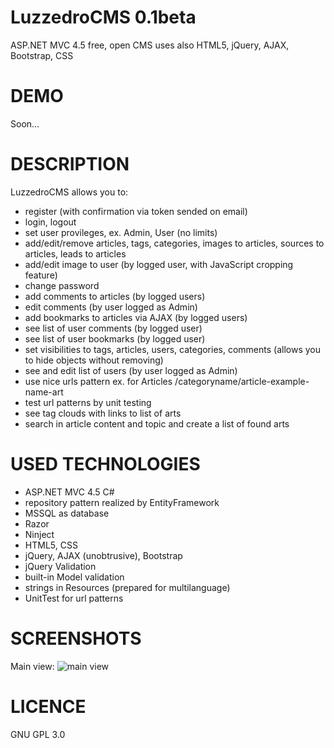 # LuzzedroCMS 0.1beta
ASP.NET MVC 4.5 free, open CMS uses also HTML5, jQuery, AJAX, Bootstrap, CSS

# DEMO

Soon...

# DESCRIPTION

LuzzedroCMS allows you to:
- register (with confirmation via token sended on email)
- login, logout
- set user provileges, ex. Admin, User (no limits)
- add/edit/remove articles, tags, categories, images to articles, sources to articles, leads to articles
- add/edit image to user (by logged user, with JavaScript cropping feature)
- change password
- add comments to articles (by logged users)
- edit comments (by user logged as Admin)
- add bookmarks to articles via AJAX (by logged users)
- see list of user comments (by logged user)
- see list of user bookmarks (by logged user)
- set visibilities to tags, articles, users, categories, comments (allows you to hide objects without removing)
- see and edit list of users (by user logged as Admin)
- use nice urls pattern ex. for Articles /categoryname/article-example-name-art
- test url patterns by unit testing
- see tag clouds with links to list of arts
- search in article content and topic and create a list of found arts

# USED TECHNOLOGIES

- ASP.NET MVC 4.5 C#
- repository pattern realized by EntityFramework
- MSSQL as database
- Razor
- Ninject
- HTML5, CSS
- jQuery, AJAX (unobtrusive), Bootstrap
- jQuery Validation
- built-in Model validation
- strings in Resources (prepared for multilanguage)
- UnitTest for url patterns

# SCREENSHOTS
Main view:
![main view](http://signs.civ.pl/demos/screenshots/lcms_all.png "LuzzedroCMS")

# LICENCE
GNU GPL 3.0
